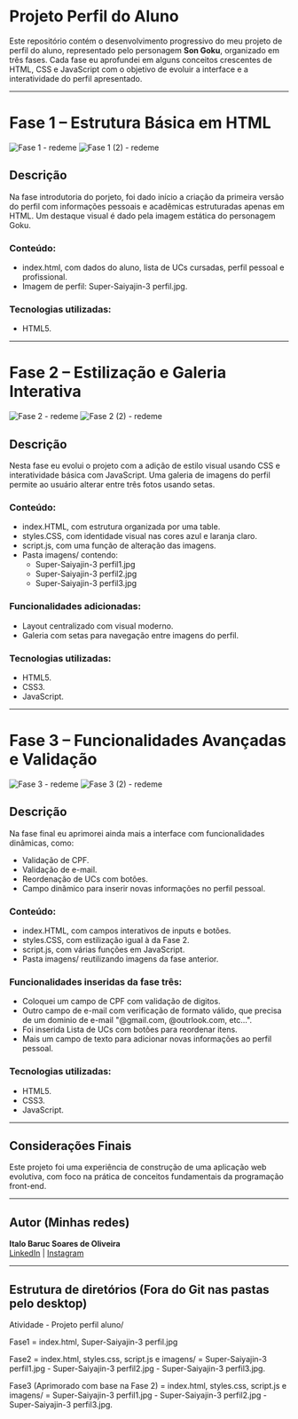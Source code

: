 # Projeto Perfil do Aluno

Este repositório contém o desenvolvimento progressivo do meu projeto de perfil do aluno, representado pelo personagem **Son Goku**, organizado em três fases. Cada fase eu aprofundei em alguns conceitos crescentes de HTML, CSS e JavaScript com o objetivo de evoluir a interface e a interatividade do perfil apresentado.

---

# Fase 1 – Estrutura Básica em HTML
![Fase 1 - redeme](https://github.com/user-attachments/assets/85462509-5731-4974-9f77-e3bad72827dc)
![Fase 1 (2) - redeme](https://github.com/user-attachments/assets/8c212d93-711a-421c-8f49-adacbf4b0959)

## Descrição
Na fase introdutoria do porjeto, foi dado início a criação da primeira versão do perfil com informações pessoais e acadêmicas estruturadas apenas em HTML. Um destaque visual é dado pela imagem estática do personagem Goku. <!--Porém eu utilizei o nome Goku Super Saiyajin 3-->

### Conteúdo:
- index.html, com dados do aluno, lista de UCs cursadas, perfil pessoal e profissional.
- Imagem de perfil: Super-Saiyajin-3 perfil.jpg.

### Tecnologias utilizadas:
- HTML5.

---

# Fase 2 – Estilização e Galeria Interativa
![Fase 2 - redeme](https://github.com/user-attachments/assets/0641f1b2-6a5a-4eec-be5f-180ef79df602)
![Fase 2 (2) - redeme](https://github.com/user-attachments/assets/85295009-a7f2-45f1-9541-4130dee72342)

## Descrição
Nesta fase eu evolui o projeto com a adição de estilo visual usando CSS e interatividade básica com JavaScript. Uma galeria de imagens do perfil permite ao usuário alterar entre três fotos usando setas.

### Conteúdo:
- index.HTML, com estrutura organizada por uma table.
- styles.CSS, com identidade visual nas cores azul e laranja claro.
- script.js, com uma função de alteração das imagens.
- Pasta imagens/ contendo:
  - Super-Saiyajin-3 perfil1.jpg
  - Super-Saiyajin-3 perfil2.jpg
  - Super-Saiyajin-3 perfil3.jpg

### Funcionalidades adicionadas:
- Layout centralizado com visual moderno.
- Galeria com setas para navegação entre imagens do perfil.

### Tecnologias utilizadas:
- HTML5.
- CSS3.
- JavaScript.

---

# Fase 3 – Funcionalidades Avançadas e Validação
![Fase 3 - redeme](https://github.com/user-attachments/assets/0a26b53c-f8a6-41e8-a454-990cb10a4627)
![Fase 3 (2) - redeme](https://github.com/user-attachments/assets/7a0e0476-212e-4602-bff6-41cb9dd5c686)

## Descrição
Na fase final eu aprimorei ainda mais a interface com funcionalidades dinâmicas, como: 
- Validação de CPF.
- Validação de e-mail.
- Reordenação de UCs com botões. 
- Campo dinâmico para inserir novas informações no perfil pessoal.

### Conteúdo:
- index.HTML, com campos interativos de inputs e botões.
- styles.CSS, com estilização igual à da Fase 2.
- script.js, com várias funções em JavaScript.
- Pasta imagens/ reutilizando imagens da fase anterior.

### Funcionalidades inseridas da fase três:
- Coloquei um campo de CPF com validação de digitos.
- Outro campo de e-mail com verificação de formato válido, que precisa de um dominio de e-mail "@gmail.com, @outrlook.com, etc...".
- Foi inserida Lista de UCs com botões para reordenar itens.
- Mais um campo de texto para adicionar novas informações ao perfil pessoal.

### Tecnologias utilizadas:
- HTML5.
- CSS3.
- JavaScript.

---

## Considerações Finais

Este projeto foi uma experiência de construção de uma aplicação web evolutiva, com foco na prática de conceitos fundamentais da programação front-end.

---

## Autor (Minhas redes)

**Italo Baruc Soares de Oliveira**  
[LinkedIn](https://www.linkedin.com/in/italo-baruc-952101254/) | [Instagram](https://www.instagram.com/baruc_oliveira/)


---

## Estrutura de diretórios (Fora do Git nas pastas pelo desktop)

Atividade - Projeto perfil aluno/

Fase1 = index.html, Super-Saiyajin-3 perfil.jpg

Fase2 = index.html, styles.css, script.js e imagens/ = Super-Saiyajin-3 perfil1.jpg - Super-Saiyajin-3 perfil2.jpg - Super-Saiyajin-3 perfil3.jpg.

Fase3 (Aprimorado com base na Fase 2) = index.html, styles.css, script.js e imagens/ = Super-Saiyajin-3 perfil1.jpg - Super-Saiyajin-3 perfil2.jpg - Super-Saiyajin-3 perfil3.jpg.
